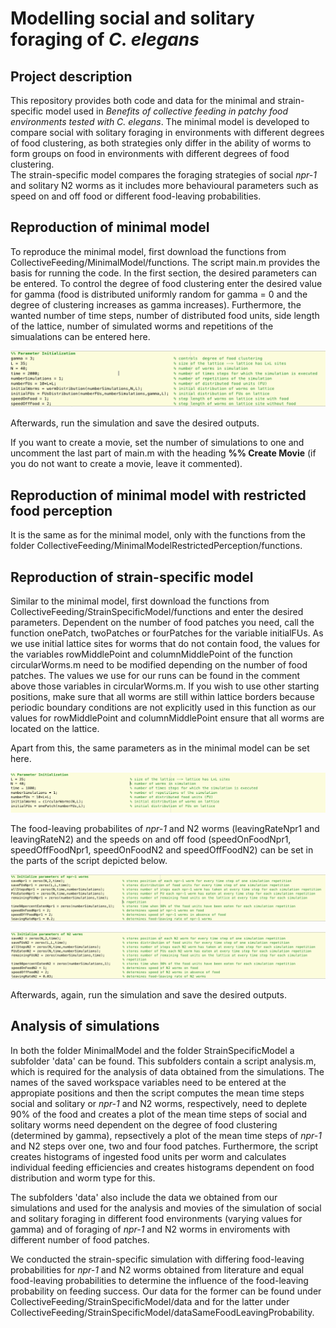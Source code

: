 # Modelling social and solitary foraging of *C. elegans*

## Project description
This repository provides both code and data for the minimal and strain-specific model used in *Benefits of collective feeding in patchy food environments tested with C. elegans*. 
The minimal model is developed to compare social with solitary foraging in environments with different degrees of food clustering, as both strategies only differ in the ability of worms to form groups on food in environments with different degrees of food clustering.  
The strain-specific model compares the foraging strategies of social *npr-1* and solitary N2 worms as it includes more behavioural parameters such as speed on and off food or different food-leaving probabilities.  

## Reproduction of minimal model
To reproduce the minimal model, first download the functions from CollectiveFeeding/MinimalModel/functions. The script main.m provides the basis for running the code. In the first section, the desired parameters can be entered. To control the degree of food clustering enter the desired value for gamma (food is distributed uniformly random for gamma = 0 and the degree of clustering increases as gamma increases). Furthermore, the wanted number of time steps, number of distributed food units, side length of the lattice, number of simulated worms and repetitions of the simualations can be entered here. 

![Parameter initialisation for minimal model in script main.m](https://github.com/lsmuhle/CollectiveFeeding/blob/master/images/parameterInitialisation.jpg)

Afterwards, run the simulation and save the desired outputs.

If you want to create a movie, set the number of simulations to one and uncomment the last part of main.m with the heading **%% Create Movie** (if you do not want to create a movie, leave it commented). 

## Reproduction of minimal model with restricted food perception
It is the same as for the minimal model, only with the functions from the folder CollectiveFeeding/MinimalModelRestrictedPerception/functions. 

## Reproduction of strain-specific model 
Similar to the minimal model, first download the functions from CollectiveFeeding/StrainSpecificModel/functions and enter the desired parameters.
Dependent on the number of food patches you need, call the function onePatch, twoPatches or fourPatches for the variable initialFUs. As we use initial lattice sites for worms that do not contain food, the values for the variables rowMiddlePoint and columnMiddlePoint of the function circularWorms.m need to be modified depending on the number of food patches. The values we use for our runs can be found in the comment above those variables in circularWorms.m. If you wish to use other starting positions, make sure that all worms are still within lattice borders because periodic boundary conditions are not explicitly used in this function as our values for rowMiddlePoint and columnMiddlePoint ensure that all worms are located on the lattice. 

Apart from this, the same parameters as in the minimal model can be set here. 

![Parameter initialisation for strain-specific model in main.m](https://github.com/lsmuhle/CollectiveFeeding/blob/master/images/generalParameterInitialisationStrainSpecific.jpg)

The food-leaving probabilites of *npr-1* and N2 worms (leavingRateNpr1 and leavingRateN2) and the speeds on and off food (speedOnFoodNpr1, speedOffFoodNpr1, speedOnFoodN2 and speedOffFoodN2) can be set in the parts of the script depicted below. 

![Parameter initialisation for strain-specific model in main.m for npr-1 worms](https://github.com/lsmuhle/CollectiveFeeding/blob/master/images/parameterInitialisationNpr1.jpg)

![Parameter initialisation for strain-specific model in main.m for N2 worms](https://github.com/lsmuhle/CollectiveFeeding/blob/master/images/parameterInitialisationN2.jpg)

Afterwards, again, run the simulation and save the desired outputs.

## Analysis of simulations
In both the folder MinimalModel and the folder StrainSpecificModel a subfolder 'data' can be found. This subfolders contain a script analysis.m, which is required for the analysis of data obtained from the simulations. The names of the saved workspace variables need to be entered at the appropiate positions and then the script computes the mean time steps social and solitary or *npr-1* and N2 worms, respectively, need to deplete 90% of the food and creates a plot of the mean time steps of social and solitary worms need dependent on the degree of food clustering (determined by gamma), repsectively a plot of the mean time steps of *npr-1* and N2 steps over one, two and four food patches. Furthermore, the script creates histograms of ingested food units per worm and calculates individual feeding efficiencies and creates histograms dependent on food distribution and worm type for this. 

The subfolders 'data' also include the data we obtained from our simulations and used for the analysis and movies of the simulation of social and solitary foraging in different food environments (varying values for gamma) and of foraging of *npr-1* and N2 worms in enviroments with different number of food patches. 

We conducted the strain-specific simulation with differing food-leaving probabilities for *npr-1* and N2 worms obtained from literature and equal food-leaving probabilities to determine the influence of the food-leaving probability on feeding success. Our data for the former can be found under CollectiveFeeding/StrainSpecificModel/data and for the latter under CollectiveFeeding/StrainSpecificModel/dataSameFoodLeavingProbability. 

